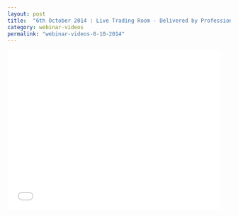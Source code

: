 ```yaml
---
layout: post
title:  "6th October 2014 : Live Trading Room - Delivered by Professional Trader Chris Svorcik"
category: webinar-videos
permalink: "webinar-videos-8-10-2014"
---
```

<iframe width="480" height="360" src="//www.youtube.com/embed/ghmSXEd4hDU?list=UUATAKOpB9mWQGMYgk-Y4MTw" frameborder="0" allowfullscreen></iframe>

 